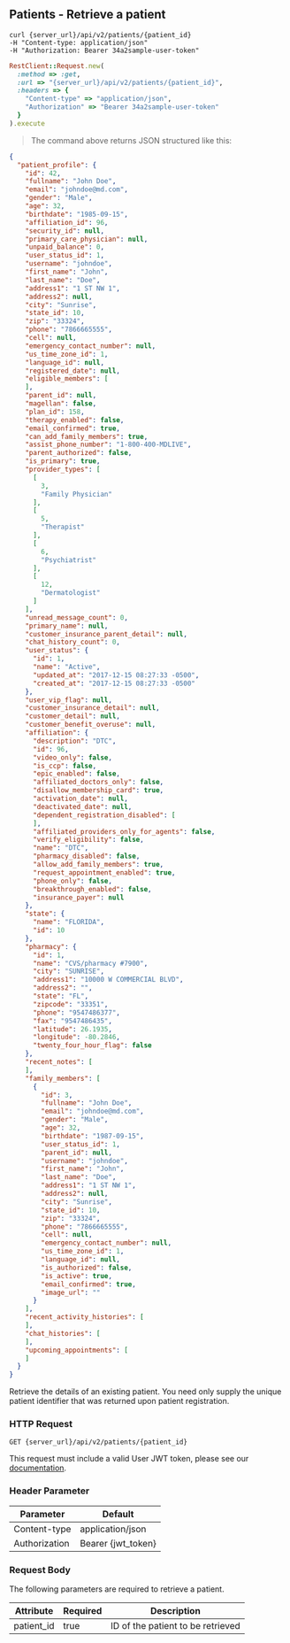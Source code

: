 ## Patients - Retrieve a patient

```shell
curl {server_url}/api/v2/patients/{patient_id}
-H "Content-type: application/json"
-H "Authorization: Bearer 34a2sample-user-token"
```

```ruby
RestClient::Request.new(
  :method => :get,
  :url => "{server_url}/api/v2/patients/{patient_id}",
  :headers => {
    "Content-type" => "application/json",
    "Authorization" => "Bearer 34a2sample-user-token"
  }
).execute
```

> The command above returns JSON structured like this:

```json
{
  "patient_profile": {
    "id": 42,
    "fullname": "John Doe",
    "email": "johndoe@md.com",
    "gender": "Male",
    "age": 32,
    "birthdate": "1985-09-15",
    "affiliation_id": 96,
    "security_id": null,
    "primary_care_physician": null,
    "unpaid_balance": 0,
    "user_status_id": 1,
    "username": "johndoe",
    "first_name": "John",
    "last_name": "Doe",
    "address1": "1 ST NW 1",
    "address2": null,
    "city": "Sunrise",
    "state_id": 10,
    "zip": "33324",
    "phone": "7866665555",
    "cell": null,
    "emergency_contact_number": null,
    "us_time_zone_id": 1,
    "language_id": null,
    "registered_date": null,
    "eligible_members": [
    ],
    "parent_id": null,
    "magellan": false,
    "plan_id": 158,
    "therapy_enabled": false,
    "email_confirmed": true,
    "can_add_family_members": true,
    "assist_phone_number": "1-800-400-MDLIVE",
    "parent_authorized": false,
    "is_primary": true,
    "provider_types": [
      [
        3,
        "Family Physician"
      ],
      [
        5,
        "Therapist"
      ],
      [
        6,
        "Psychiatrist"
      ],
      [
        12,
        "Dermatologist"
      ]
    ],
    "unread_message_count": 0,
    "primary_name": null,
    "customer_insurance_parent_detail": null,
    "chat_history_count": 0,
    "user_status": {
      "id": 1,
      "name": "Active",
      "updated_at": "2017-12-15 08:27:33 -0500",
      "created_at": "2017-12-15 08:27:33 -0500"
    },
    "user_vip_flag": null,
    "customer_insurance_detail": null,
    "customer_detail": null,
    "customer_benefit_overuse": null,
    "affiliation": {
      "description": "DTC",
      "id": 96,
      "video_only": false,
      "is_ccp": false,
      "epic_enabled": false,
      "affiliated_doctors_only": false,
      "disallow_membership_card": true,
      "activation_date": null,
      "deactivated_date": null,
      "dependent_registration_disabled": [
      ],
      "affiliated_providers_only_for_agents": false,
      "verify_eligibility": false,
      "name": "DTC",
      "pharmacy_disabled": false,
      "allow_add_family_members": true,
      "request_appointment_enabled": true,
      "phone_only": false,
      "breakthrough_enabled": false,
      "insurance_payer": null
    },
    "state": {
      "name": "FLORIDA",
      "id": 10
    },
    "pharmacy": {
      "id": 1,
      "name": "CVS/pharmacy #7900",
      "city": "SUNRISE",
      "address1": "10000 W COMMERCIAL BLVD",
      "address2": "",
      "state": "FL",
      "zipcode": "33351",
      "phone": "9547486377",
      "fax": "9547486435",
      "latitude": 26.1935,
      "longitude": -80.2846,
      "twenty_four_hour_flag": false
    },
    "recent_notes": [
    ],
    "family_members": [
      {
        "id": 3,
        "fullname": "John Doe",
        "email": "johndoe@md.com",
        "gender": "Male",
        "age": 32,
        "birthdate": "1987-09-15",
        "user_status_id": 1,
        "parent_id": null,
        "username": "johndoe",
        "first_name": "John",
        "last_name": "Doe",
        "address1": "1 ST NW 1",
        "address2": null,
        "city": "Sunrise",
        "state_id": 10,
        "zip": "33324",
        "phone": "7866665555",
        "cell": null,
        "emergency_contact_number": null,
        "us_time_zone_id": 1,
        "language_id": null,
        "is_authorized": false,
        "is_active": true,
        "email_confirmed": true,
        "image_url": ""
      }
    ],
    "recent_activity_histories": [
    ],
    "chat_histories": [
    ],
    "upcoming_appointments": [
    ]
  }
}
```

Retrieve the details of an existing patient. You need only supply the unique
patient identifier that was returned upon patient registration.

### HTTP Request

`GET {server_url}/api/v2/patients/{patient_id}`

This request must include a valid User JWT token, please see our [documentation](#user-tokens).

### Header Parameter

Parameter    | Default
---------    | -------
Content-type | application/json
Authorization| Bearer {jwt_token}

### Request Body

The following parameters are required to retrieve a patient.

Attribute  | Required | Description
-----------|----------|------------
patient_id | true     | ID of the patient to be retrieved
